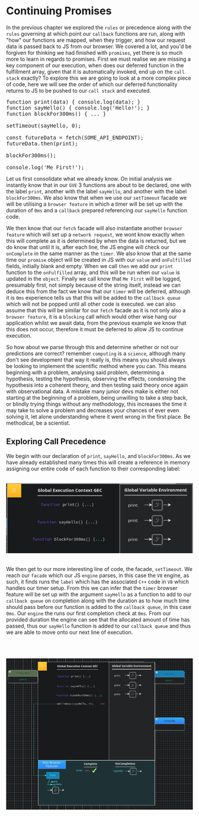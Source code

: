 # Continuing Promises

In the previous chapter we explored the `rules` or precedence along with the `rules` governing at which point our `callback` functions are run, along with "how" our functions are mapped, when they trigger, and how our request data is passed back to JS from our browser. We covered a lot, and you'd be forgiven for thinking we had finished with `promises`, yet there is so much more to learn in regards to promises. First we must realise we are missing a key component of our execution, when does our deferred function in the fulfillment array, given that it is automatically invoked, end up on the `call stack` exactly? To explore this we are going to look at a more complex piece of code, here we will see the order of which our deferred functionality returns to JS to be pushed to our `call stack` and executed.

<pre>
function print(data) { console.log(data); }
function sayHello() { console.log('Hello!'); }
function blockFor300ms() { ... }

setTimeout(sayHello, 0);

const futureData = fetch(SOME_API_ENDPOINT);
futureData.then(print);

blockFor300ms();

console.log('Me First!');
</pre>

Let us first consolidate what we already know. On initial analysis we instantly know that in our `GVE` 3 functions are about to be declared, one with the label `print`, another with the label `sayHello`, and another with the label `blockFor300ms`.  We also know that when we use our `setTimeout` facade we will be utilising a `browser feature` in which a timer will be set up with the duration of `0ms` and a `callback` prepared referencing our `sayHello` function code.

We then know that our `fetch` facade will also instantiate another `browser feature` which will set up a `network request`, we wont know exactly when this will complete as it is determined by when the data is returned, but we do know that until it is, after each line, the JS engine will check our `onComplete` in the same manner as the `timer`. We also know that at the same time our `promise` object will be created in JS with our `value` and `onFulfilled` fields, initially blank and empty. When we call `then` we add our `print` function to the `onFulfilled` array, and this will be run when our `value` is updated in the `object`. Finally we call know that `Me First` will be logged, presumably first, not simply because of the string itself, instead we can deduce this from the fact we know that our `timer` will be deferred, although it is `0ms` experience tells us that this will be added to the `callback queue` which will not be popped until all other code is executed. we can also assume that this will be similar for our `fetch` facade as it is not only also a `browser feature`, it is a `blocking` call which would other wise hang our application whilst we await data, from the previous example we know that this does not occur, therefore it must be deferred to allow JS to continue execution.

So how about we parse through this and determine whether or not our predictions are correct? remember `computing` is a `science`, although many don't see development that way it really is, this means you should always be looking to implement the scientific method where you can. This means beginning with a problem, analysing said problem, determining a hypothesis, testing the hypothesis, observing the effects, condensing the hypothesis into a coherent theory, and then testing said theory once again with observational data. A mistake many junior devs make is either not starting at the beginning of a problem, being unwilling to take a step back, or blindly trying things without any methodology, this increases the time it may take to solve a problem and decreases your chances of ever even solving it, let alone understanding where it went wrong in the first place. Be methodical, be a scientist.

## Exploring Call Precedence

We begin with our declaration of `print`, `sayHello`, and `blockFor300ms`. As we have already established many times this will create a reference in memory assigning our entire code of each function to their corresponding label:

<br />

<div align="center">
    <img src="../images/promiseFunctionDeclarations.png">
</div>

<br />

We then get to our more interesting line of code, the facade, `setTimeout`. We reach our `facade` which our JS `engine` parses, in this case the `V8` engine, as such, it finds runs the `label` which has the associated `C++` code in `V8` which handles our timer setup. From this we can infer that the `timer` browser feature will be set up with the argument `sayHello` as a function to add to our `callback queue` on completion along with the duration as to how much time should pass before our function is added to the `callback queue`, in this case `0ms`. Our `engine` the runs our first completion check at `0ms`. From our provided duration the engine can see that the allocated amount of time has passed, thus our `sayHello` function is added to our `callback queue` and thus we are able to move onto our next line of execution.

<br /> 

<div align="center">
    <img src="../images/promiseLargeExampleTimer.png">
</div>

<br />